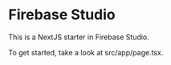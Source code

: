 # Firebase Studio

This is a NextJS starter in Firebase Studio.

To get started, take a look at src/app/page.tsx.

<!-- TEST COMMIT FOR VERCEL DEPLOYMENT -->
<!-- TRIGGERING A NEW DEPLOYMENT -->